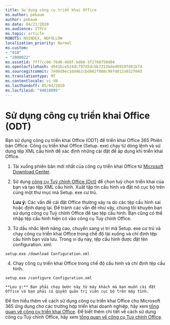 ```yaml
---
title: Sử dụng công cụ triển khai Office
ms.author: pebaum
author: pebaum
ms.date: 04/21/2020
ms.audience: ITPro
ms.topic: article
ROBOTS: NOINDEX, NOFOLLOW
localization_priority: Normal
ms.custom:
- "918"
- "2000022"
ms.assetid: 7ff7cc06-76d0-468f-bd66-3f2760750d04
ms.openlocfilehash: d941bce524dc797d5dcbb7213bded6919fd01b7d
ms.sourcegitcommit: 7e06d9ec1dd462cbd882f088c997d012a032f04d
ms.translationtype: MT
ms.contentlocale: vi-VN
ms.lasthandoff: 05/04/2020
ms.locfileid: "44010895"
---
```

# <a name="using-the-office-deployment-tool-odt"></a>Sử dụng công cụ triển khai Office (ODT)

Bạn sử dụng công cụ triển khai Office (ODT) để triển khai Office 365 Phiên bản Office. Công cụ triển khai Office (Setup. exe) chạy từ dòng lệnh và sử dụng tệp XML cấu hình để xác định những cài đặt để áp dụng khi triển khai Office.
  
1. Tải xuống phiên bản mới nhất của công cụ triển khai Office từ [Microsoft Download Center](https://go.microsoft.com/fwlink/p/?LinkID=626065).

2. Sử dụng [công cụ Tuỳ chỉnh Office (Oct)](https://config.office.com) để chọn tuỳ chọn triển khai của bạn và tạo tệp XML cấu hình. Xuất tập tin cấu hình và đặt nó cục bộ trên cùng một thư mục mà Setup. exe cư trú.

    **Lưu ý:** Các vấn đề cài đặt Office thường xảy ra do các tệp cấu hình sai hoặc định dạng lại. Để tránh các vấn đề như vậy, chúng tôi khuyên bạn sử dụng công cụ Tuỳ chỉnh Office để tạo tệp cấu hình. Bạn cũng có thể nhập tệp cấu hình hiện có vào công cụ Tuỳ chỉnh Office.

3. Từ dấu nhắc lệnh nâng cao, chuyển sang vị trí mà Setup. exe cư trú và chạy công cụ triển khai Office trong chế độ tải xuống và chỉ định tệp cấu hình bạn vừa lưu. Trong ví dụ này, tệp cấu hình được đặt tên configuration. xml:
    
  ```
  setup.exe /download Configuration.xml  
  ```

4. Chạy công cụ triển khai Office trong chế độ cấu hình và chỉ định tệp cấu hình.
    
  ```
  setup.exe /configure Configuration.xml
  ```

    **Lưu ý:** Bạn phải chạy bước này từ máy khách mà bạn muốn cài đặt Office và bạn phải có quyền quản trị viên cục bộ trên máy tính.

Để tìm hiểu thêm về cách sử dụng công cụ triển khai Office cho Microsoft 365 ứng dụng cho các trường hợp triển khai doanh nghiệp, hãy xem [tổng quan về công cụ triển khai Office](https://docs.microsoft.com/deployoffice/overview-office-deployment-tool). Để biết thêm chi tiết về cách sử dụng công cụ Tuỳ chỉnh Office, hãy xem [tổng quan về công cụ Tuỳ chỉnh Office](https://docs.microsoft.com/DeployOffice/overview-of-the-office-customization-tool-for-click-to-run).
